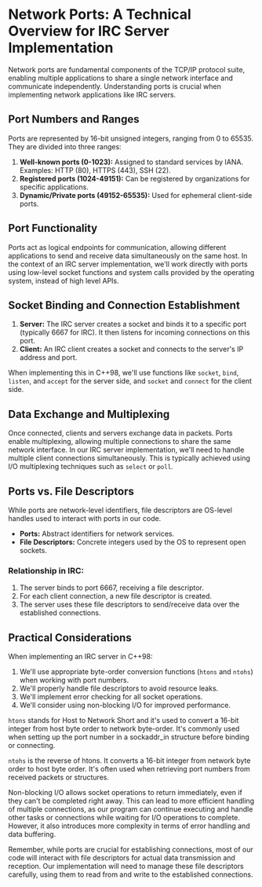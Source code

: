 # Network Ports: A Technical Overview for IRC Server Implementation

Network ports are fundamental components of the TCP/IP protocol suite, enabling multiple applications to share a single network interface and communicate independently. Understanding ports is crucial when implementing network applications like IRC servers.

## Port Numbers and Ranges

Ports are represented by 16-bit unsigned integers, ranging from 0 to 65535. They are divided into three ranges:

1. **Well-known ports (0-1023):** Assigned to standard services by IANA. Examples: HTTP (80), HTTPS (443), SSH (22).
2. **Registered ports (1024-49151):** Can be registered by organizations for specific applications.
3. **Dynamic/Private ports (49152-65535):** Used for ephemeral client-side ports.

## Port Functionality

Ports act as logical endpoints for communication, allowing different applications to send and receive data simultaneously on the same host. In the context of an IRC server implementation, we'll work directly with ports using low-level socket functions and system calls provided by the operating system, instead of high level APIs.

## Socket Binding and Connection Establishment

1. **Server:** The IRC server creates a socket and binds it to a specific port (typically 6667 for IRC). It then listens for incoming connections on this port.
2. **Client:** An IRC client creates a socket and connects to the server's IP address and port.

When implementing this in C++98, we'll use functions like `socket`, `bind`, `listen`, and `accept` for the server side, and `socket` and `connect` for the client side.

## Data Exchange and Multiplexing

Once connected, clients and servers exchange data in packets. Ports enable multiplexing, allowing multiple connections to share the same network interface. In our IRC server implementation, we'll need to handle multiple client connections simultaneously. This is typically achieved using I/O multiplexing techniques such as `select` or `poll`.

## Ports vs. File Descriptors

While ports are network-level identifiers, file descriptors are OS-level handles used to interact with ports in our code.

- **Ports:** Abstract identifiers for network services.
- **File Descriptors:** Concrete integers used by the OS to represent open sockets.

### Relationship in IRC:

1. The server binds to port 6667, receiving a file descriptor.
2. For each client connection, a new file descriptor is created.
3. The server uses these file descriptors to send/receive data over the established connections.

## Practical Considerations

When implementing an IRC server in C++98:

1. We'll use appropriate byte-order conversion functions (`htons` and `ntohs`) when working with port numbers.
2. We'll properly handle file descriptors to avoid resource leaks.
3. We'll implement error checking for all socket operations.
4. We'll consider using non-blocking I/O for improved performance.

`htons` stands for Host to Network Short and it's used to convert a 16-bit integer from host byte order to network byte-order. It's commonly used when setting up the port number in a sockaddr_in structure before binding or connecting.

`ntohs` is the reverse of htons. It converts a 16-bit integer from network byte order to host byte order. It's often used when retrieving port numbers from received packets or structures.

Non-blocking I/O allows socket operations to return immediately, even if they can't be completed right away. This can lead to more efficient handling of multiple connections, as our program can continue executing and handle other tasks or connections while waiting for I/O operations to complete. However, it also introduces more complexity in terms of error handling and data buffering.

Remember, while ports are crucial for establishing connections, most of our code will interact with file descriptors for actual data transmission and reception. Our implementation will need to manage these file descriptors carefully, using them to read from and write to the established connections.
